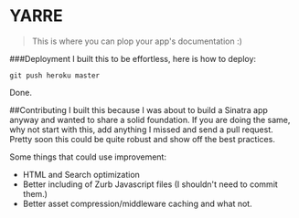 # YARRE

> This is where you can plop your app's documentation :)

###Deployment
I built this to be effortless, here is how to deploy:

    git push heroku master

Done.

##Contributing
I built this because I was about to build a Sinatra app anyway and wanted to share a solid foundation. If you are doing the same, why not start with this, add anything I missed and send a pull request. Pretty soon this could be quite robust and show off the best practices.

Some things that could use improvement:

- HTML and Search optimization
- Better including of Zurb Javascript files (I shouldn't need to commit them.)
- Better asset compression/middleware caching and what not.
